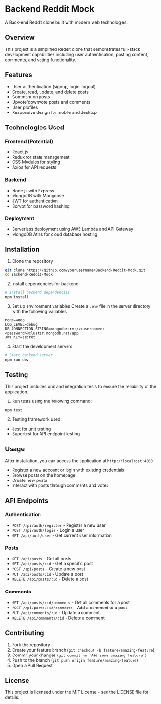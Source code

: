 # Backend Reddit Mock

A Back-end Reddit clone built with modern web technologies.

## Overview

This project is a simplified Reddit clone that demonstrates full-stack development capabilities including user authentication, posting content, comments, and voting functionality.

## Features

- User authentication (signup, login, logout)
- Create, read, update, and delete posts
- Comment on posts
- Upvote/downvote posts and comments
- User profiles
- Responsive design for mobile and desktop

## Technologies Used

### Frontend (Potential)
- React.js
- Redux for state management
- CSS Modules for styling
- Axios for API requests

### Backend
- Node.js with Express
- MongoDB with Mongoose
- JWT for authentication
- Bcrypt for password hashing

### Deployment
- Serverless deployment using AWS Lambda and API Gateway
- MongoDB Atlas for cloud database hosting

## Installation

1. Clone the repository
```bash
git clone https://github.com/yourusername/Backend-Reddit-Mock.git
cd Backend-Reddit-Mock
```

2. Install dependencies for backend
```bash
# Install backend dependencies
npm install
```

3. Set up environment variables
Create a `.env` file in the server directory with the following variables:
```
PORT=4000
LOG_LEVEL=debug
DB_CONNECTION_STRING=mongodb+srv://<username>:<password>@cluster.mongodb.net/app
JWT_KEY=secret
```

4. Start the development servers
```bash
# Start backend server
npm run dev
```

## Testing

This project includes unit and integration tests to ensure the reliability of the application.

1. Run tests using the following command:
```bash
npm test
```

2. Testing framework used:
- Jest for unit testing
- Supertest for API endpoint testing

## Usage
After installation, you can access the application at `http://localhost:4000`

- Register a new account or login with existing credentials
- Browse posts on the homepage
- Create new posts
- Interact with posts through comments and votes

## API Endpoints

### Authentication
- `POST /api/auth/register` - Register a new user
- `POST /api/auth/login` - Login a user
- `GET /api/auth/user` - Get current user information

### Posts
- `GET /api/posts` - Get all posts
- `GET /api/posts/:id` - Get a specific post
- `POST /api/posts` - Create a new post
- `PUT /api/posts/:id` - Update a post
- `DELETE /api/posts/:id` - Delete a post

### Comments
- `GET /api/posts/:id/comments` - Get all comments for a post
- `POST /api/posts/:id/comments` - Add a comment to a post
- `PUT /api/comments/:id` - Update a comment
- `DELETE /api/comments/:id` - Delete a comment

## Contributing

1. Fork the repository
2. Create your feature branch (`git checkout -b feature/amazing-feature`)
3. Commit your changes (`git commit -m 'Add some amazing feature'`)
4. Push to the branch (`git push origin feature/amazing-feature`)
5. Open a Pull Request

## License

This project is licensed under the MIT License - see the LICENSE file for details.

